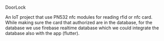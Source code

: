 DoorLock

An IoT project that use PN532 nfc modules for reading rfid or nfc card. While making sure the card that authorized are in the database, for the database we use firebase realtime database which we could integrate the database also with the app (flutter).
